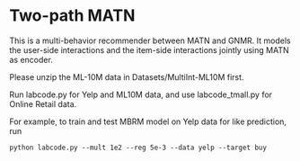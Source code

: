 # Two-path MATN

This is a multi-behavior recommender between MATN and GNMR. It models the user-side interactions and the item-side interactions jointly using MATN as encoder.

Please unzip the ML-10M data in Datasets/MultiInt-ML10M first.

Run labcode.py for Yelp and ML10M data, and use labcode_tmall.py for Online Retail data.

For example, to train and test MBRM model on Yelp data for like prediction, run
```
python labcode.py --mult 1e2 --reg 5e-3 --data yelp --target buy
```
